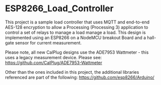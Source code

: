 # ESP8266_Load_Controller
This project is a sample load controller that uses MQTT and end-to-end AES-128 encryption to allow a Processing (Processing 3) application to control a set of relays to manage a load manage a load.  This design is implemented using an ESP8266 on a NodeMCU breakout Board and a hall-gate sensor for current measurement.

Please note, all new CalPlug designs use the ADE7953 Wattmeter - this uses a legacy measurement device.  Please see: https://github.com/CalPlug/ADE7953-Wattmeter

Other than the ones included in this project, the additional libraries referenced are part of the following: https://github.com/esp8266/Arduino/
